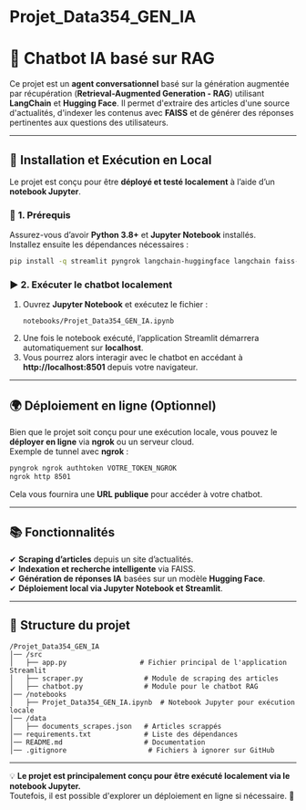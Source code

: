 # Projet_Data354_GEN_IA

# 🤖 Chatbot IA basé sur RAG

Ce projet est un **agent conversationnel** basé sur la génération augmentée par récupération (**Retrieval-Augmented Generation - RAG**) utilisant **LangChain** et **Hugging Face**. Il permet d'extraire des articles d'une source d'actualités, d'indexer les contenus avec **FAISS** et de générer des réponses pertinentes aux questions des utilisateurs.

---

## 🚀 Installation et Exécution en Local  

Le projet est conçu pour être **déployé et testé localement** à l’aide d’un **notebook Jupyter**.

### 🔧 **1. Prérequis**
Assurez-vous d’avoir **Python 3.8+** et **Jupyter Notebook** installés.  
Installez ensuite les dépendances nécessaires :

```sh
pip install -q streamlit pyngrok langchain-huggingface langchain faiss-cpu sentence-transformers beautifulsoup4 requests langchain-community
```

### ▶️ **2. Exécuter le chatbot localement**  
1. Ouvrez **Jupyter Notebook** et exécutez le fichier :  
   ```
   notebooks/Projet_Data354_GEN_IA.ipynb
   ```
2. Une fois le notebook exécuté, l’application Streamlit démarrera automatiquement sur **localhost**.
3. Vous pourrez alors interagir avec le chatbot en accédant à **http://localhost:8501** depuis votre navigateur.

---

## 🌍 Déploiement en ligne (Optionnel)  

Bien que le projet soit conçu pour une exécution locale, vous pouvez le **déployer en ligne** via **ngrok** ou un serveur cloud.  
Exemple de tunnel avec **ngrok** :
```sh
pyngrok ngrok authtoken VOTRE_TOKEN_NGROK
ngrok http 8501
```
Cela vous fournira une **URL publique** pour accéder à votre chatbot.

---

## 📚 Fonctionnalités  

✔ **Scraping d’articles** depuis un site d’actualités.  
✔ **Indexation et recherche intelligente** via FAISS.  
✔ **Génération de réponses IA** basées sur un modèle **Hugging Face**.  
✔ **Déploiement local via Jupyter Notebook et Streamlit**.  

---

## 📂 Structure du projet  

```
/Projet_Data354_GEN_IA
│── /src
│   ├── app.py                  # Fichier principal de l'application Streamlit
│   ├── scraper.py               # Module de scraping des articles
│   ├── chatbot.py               # Module pour le chatbot RAG
│── /notebooks
│   ├── Projet_Data354_GEN_IA.ipynb  # Notebook Jupyter pour exécution locale
│── /data
│   ├── documents_scrapes.json   # Articles scrappés
│── requirements.txt             # Liste des dépendances
│── README.md                    # Documentation
│── .gitignore                    # Fichiers à ignorer sur GitHub
```

---

💡 **Le projet est principalement conçu pour être exécuté localement via le notebook Jupyter.**  
Toutefois, il est possible d'explorer un déploiement en ligne si nécessaire. 🚀
